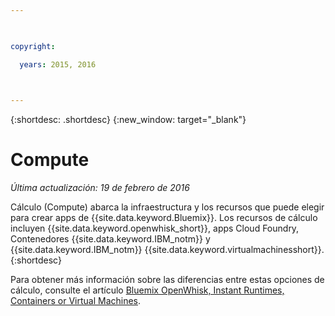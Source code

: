 ```yaml
---

 

copyright:

  years: 2015, 2016

 

---
```


{:shortdesc: .shortdesc} 
{:new_window: target="_blank"}

# Compute
*Última actualización: 19 de febrero de 2016*

Cálculo (Compute) abarca la infraestructura y los recursos que puede elegir para crear apps de {{site.data.keyword.Bluemix}}. Los
recursos de cálculo incluyen {{site.data.keyword.openwhisk_short}}, apps Cloud Foundry, Contenedores {{site.data.keyword.IBM_notm}} y {{site.data.keyword.IBM_notm}}  {{site.data.keyword.virtualmachinesshort}}.
{:shortdesc}

Para obtener más información sobre las diferencias entre estas opciones de cálculo, consulte el artículo [Bluemix OpenWhisk, Instant Runtimes, Containers or Virtual Machines](https://developer.ibm.com/bluemix/2015/08/05/bluemix-instant-runtimes-containers-or-virtual-machines/). 
